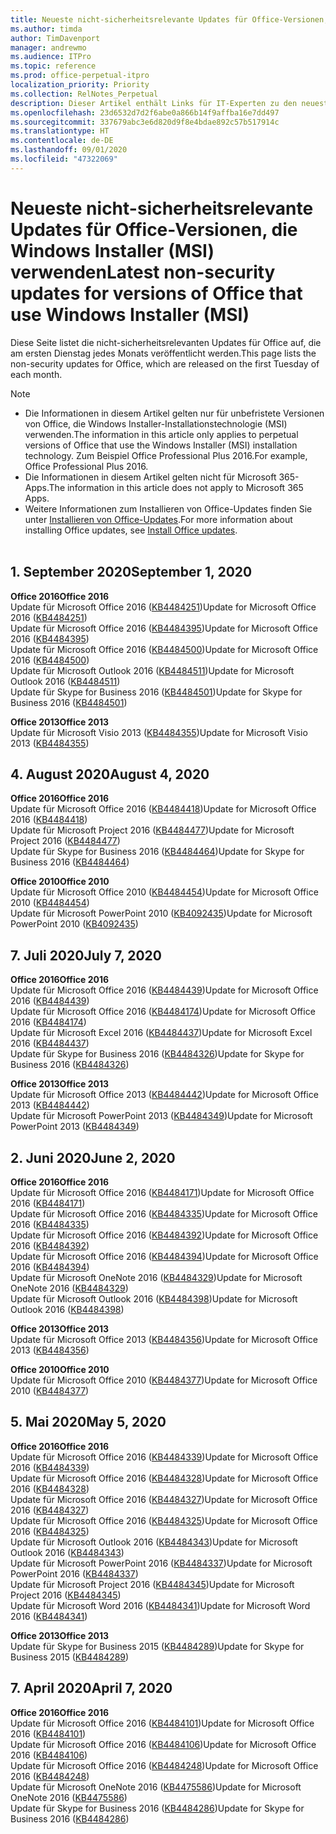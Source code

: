 ```yaml
---
title: Neueste nicht-sicherheitsrelevante Updates für Office-Versionen, die Windows Installer (MSI) verwenden
ms.author: timda
author: TimDavenport
manager: andrewmo
ms.audience: ITPro
ms.topic: reference
ms.prod: office-perpetual-itpro
localization_priority: Priority
ms.collection: RelNotes_Perpetual
description: Dieser Artikel enthält Links für IT-Experten zu den neuesten nicht-sicherheitsrelevanten Updateinformationen für dauerhafte Versionen von Office 2016, Office 2013 und Office 2010
ms.openlocfilehash: 23d6532d7d2f6abe0a866b14f9affba16e7dd497
ms.sourcegitcommit: 337679abc3e6d820d9f8e4bdae892c57b517914c
ms.translationtype: HT
ms.contentlocale: de-DE
ms.lasthandoff: 09/01/2020
ms.locfileid: "47322069"
---
```

# <a name="latest-non-security-updates-for-versions-of-office-that-use-windows-installer-msi"></a><span data-ttu-id="18870-103">Neueste nicht-sicherheitsrelevante Updates für Office-Versionen, die Windows Installer (MSI) verwenden</span><span class="sxs-lookup"><span data-stu-id="18870-103">Latest non-security updates for versions of Office that use Windows Installer (MSI)</span></span>

<span data-ttu-id="18870-104">Diese Seite listet die nicht-sicherheitsrelevanten Updates für Office auf, die am ersten Dienstag jedes Monats veröffentlicht werden.</span><span class="sxs-lookup"><span data-stu-id="18870-104">This page lists the non-security updates for Office, which are released on the first Tuesday of each month.</span></span>

> [!NOTE]
> - <span data-ttu-id="18870-105">Die Informationen in diesem Artikel gelten nur für unbefristete Versionen von Office, die Windows Installer-Installationstechnologie (MSI) verwenden.</span><span class="sxs-lookup"><span data-stu-id="18870-105">The information in this article only applies to perpetual versions of Office that use the Windows Installer (MSI) installation technology.</span></span> <span data-ttu-id="18870-106">Zum Beispiel Office Professional Plus 2016.</span><span class="sxs-lookup"><span data-stu-id="18870-106">For example, Office Professional Plus 2016.</span></span>
> - <span data-ttu-id="18870-107">Die Informationen in diesem Artikel gelten nicht für Microsoft 365-Apps.</span><span class="sxs-lookup"><span data-stu-id="18870-107">The information in this article does not apply to Microsoft 365 Apps.</span></span>
> - <span data-ttu-id="18870-108">Weitere Informationen zum Installieren von Office-Updates finden Sie unter [Installieren von Office-Updates](https://support.office.com/article/2ab296f3-7f03-43a2-8e50-46de917611c5).</span><span class="sxs-lookup"><span data-stu-id="18870-108">For more information about installing Office updates, see [Install Office updates](https://support.office.com/article/2ab296f3-7f03-43a2-8e50-46de917611c5).</span></span>
<br/><br/>

## <a name="september-1-2020"></a><span data-ttu-id="18870-109">1. September 2020</span><span class="sxs-lookup"><span data-stu-id="18870-109">September 1, 2020</span></span>
<span data-ttu-id="18870-110">**Office 2016**</span><span class="sxs-lookup"><span data-stu-id="18870-110">**Office 2016**</span></span><br/>
<span data-ttu-id="18870-111">Update für Microsoft Office 2016 ([KB4484251](https://support.microsoft.com/help/4484251))</span><span class="sxs-lookup"><span data-stu-id="18870-111">Update for Microsoft Office 2016 ([KB4484251](https://support.microsoft.com/help/4484251))</span></span><br/>
<span data-ttu-id="18870-112">Update für Microsoft Office 2016 ([KB4484395](https://support.microsoft.com/help/4484395))</span><span class="sxs-lookup"><span data-stu-id="18870-112">Update for Microsoft Office 2016 ([KB4484395](https://support.microsoft.com/help/4484395))</span></span><br/> <span data-ttu-id="18870-113">Update für Microsoft Office 2016 ([KB4484500](https://support.microsoft.com/help/4484500))</span><span class="sxs-lookup"><span data-stu-id="18870-113">Update for Microsoft Office 2016 ([KB4484500](https://support.microsoft.com/help/4484500))</span></span> <br/>
<span data-ttu-id="18870-114">Update für Microsoft Outlook 2016 ([KB4484511](https://support.microsoft.com/help/4484511))</span><span class="sxs-lookup"><span data-stu-id="18870-114">Update for Microsoft Outlook 2016 ([KB4484511](https://support.microsoft.com/help/4484511))</span></span> <br/>
<span data-ttu-id="18870-115">Update für Skype for Business 2016 ([KB4484501](https://support.microsoft.com/help/4484501))</span><span class="sxs-lookup"><span data-stu-id="18870-115">Update for Skype for Business 2016 ([KB4484501](https://support.microsoft.com/help/4484501))</span></span> <br/>

<span data-ttu-id="18870-116">**Office 2013**</span><span class="sxs-lookup"><span data-stu-id="18870-116">**Office 2013**</span></span><br/>
<span data-ttu-id="18870-117">Update für Microsoft Visio 2013 ([KB4484355](https://support.microsoft.com/help/4484355))</span><span class="sxs-lookup"><span data-stu-id="18870-117">Update for Microsoft Visio 2013 ([KB4484355](https://support.microsoft.com/help/4484355))</span></span><br/>

## <a name="august-4-2020"></a><span data-ttu-id="18870-118">4. August 2020</span><span class="sxs-lookup"><span data-stu-id="18870-118">August 4, 2020</span></span>

<span data-ttu-id="18870-119">**Office 2016**</span><span class="sxs-lookup"><span data-stu-id="18870-119">**Office 2016**</span></span><br/>
<span data-ttu-id="18870-120">Update für Microsoft Office 2016 ([KB4484418](https://support.microsoft.com/help/4484418))</span><span class="sxs-lookup"><span data-stu-id="18870-120">Update for Microsoft Office 2016 ([KB4484418](https://support.microsoft.com/help/4484418))</span></span><br/> <span data-ttu-id="18870-121">Update für Microsoft Project 2016 ([KB4484477](https://support.microsoft.com/help/4484477))</span><span class="sxs-lookup"><span data-stu-id="18870-121">Update for Microsoft Project 2016 ([KB4484477](https://support.microsoft.com/help/4484477))</span></span><br/>
<span data-ttu-id="18870-122">Update für Skype for Business 2016 ([KB4484464](https://support.microsoft.com/help/4484464))</span><span class="sxs-lookup"><span data-stu-id="18870-122">Update for Skype for Business 2016 ([KB4484464](https://support.microsoft.com/help/4484464))</span></span><br/> 

<span data-ttu-id="18870-123">**Office 2010**</span><span class="sxs-lookup"><span data-stu-id="18870-123">**Office 2010**</span></span><br/>
<span data-ttu-id="18870-124">Update für Microsoft Office 2010 ([KB4484454](https://support.microsoft.com/help/4484454))</span><span class="sxs-lookup"><span data-stu-id="18870-124">Update for Microsoft Office 2010 ([KB4484454](https://support.microsoft.com/help/4484454))</span></span><br/> <span data-ttu-id="18870-125">Update für Microsoft PowerPoint 2010 ([KB4092435](https://support.microsoft.com/help/4092435))</span><span class="sxs-lookup"><span data-stu-id="18870-125">Update for Microsoft PowerPoint 2010 ([KB4092435](https://support.microsoft.com/help/4092435))</span></span><br/> 

## <a name="july-7-2020"></a><span data-ttu-id="18870-126">7. Juli 2020</span><span class="sxs-lookup"><span data-stu-id="18870-126">July 7, 2020</span></span>

<span data-ttu-id="18870-127">**Office 2016**</span><span class="sxs-lookup"><span data-stu-id="18870-127">**Office 2016**</span></span><br/>
<span data-ttu-id="18870-128">Update für Microsoft Office 2016 ([KB4484439](https://support.microsoft.com/help/4484439))</span><span class="sxs-lookup"><span data-stu-id="18870-128">Update for Microsoft Office 2016 ([KB4484439](https://support.microsoft.com/help/4484439))</span></span><br/> <span data-ttu-id="18870-129">Update für Microsoft Office 2016 ([KB4484174](https://support.microsoft.com/help/4484174))</span><span class="sxs-lookup"><span data-stu-id="18870-129">Update for Microsoft Office 2016 ([KB4484174](https://support.microsoft.com/help/4484174))</span></span><br/> <span data-ttu-id="18870-130">Update für Microsoft Excel 2016 ([KB4484437](https://support.microsoft.com/help/4484437))</span><span class="sxs-lookup"><span data-stu-id="18870-130">Update for Microsoft Excel 2016 ([KB4484437](https://support.microsoft.com/help/4484437))</span></span><br/>
<span data-ttu-id="18870-131">Update für Skype for Business 2016 ([KB4484326](https://support.microsoft.com/help/4484326))</span><span class="sxs-lookup"><span data-stu-id="18870-131">Update for Skype for Business 2016 ([KB4484326](https://support.microsoft.com/help/4484326))</span></span><br/> 

<span data-ttu-id="18870-132">**Office 2013**</span><span class="sxs-lookup"><span data-stu-id="18870-132">**Office 2013**</span></span><br/>
<span data-ttu-id="18870-133">Update für Microsoft Office 2013 ([KB4484442](https://support.microsoft.com/help/4484442))</span><span class="sxs-lookup"><span data-stu-id="18870-133">Update for Microsoft Office 2013 ([KB4484442](https://support.microsoft.com/help/4484442))</span></span><br/> <span data-ttu-id="18870-134">Update für Microsoft PowerPoint 2013 ([KB4484349](https://support.microsoft.com/help/4484349))</span><span class="sxs-lookup"><span data-stu-id="18870-134">Update for Microsoft PowerPoint 2013 ([KB4484349](https://support.microsoft.com/help/4484349))</span></span><br/> 


## <a name="june-2-2020"></a><span data-ttu-id="18870-135">2. Juni 2020</span><span class="sxs-lookup"><span data-stu-id="18870-135">June 2, 2020</span></span>

<span data-ttu-id="18870-136">**Office 2016**</span><span class="sxs-lookup"><span data-stu-id="18870-136">**Office 2016**</span></span><br/>
<span data-ttu-id="18870-137">Update für Microsoft Office 2016 ([KB4484171](https://support.microsoft.com/help/4484171))</span><span class="sxs-lookup"><span data-stu-id="18870-137">Update for Microsoft Office 2016 ([KB4484171](https://support.microsoft.com/help/4484171))</span></span><br/> <span data-ttu-id="18870-138">Update für Microsoft Office 2016 ([KB4484335](https://support.microsoft.com/help/4484335))</span><span class="sxs-lookup"><span data-stu-id="18870-138">Update for Microsoft Office 2016 ([KB4484335](https://support.microsoft.com/help/4484335))</span></span><br/> <span data-ttu-id="18870-139">Update für Microsoft Office 2016 ([KB4484392](https://support.microsoft.com/help/4484392))</span><span class="sxs-lookup"><span data-stu-id="18870-139">Update for Microsoft Office 2016 ([KB4484392](https://support.microsoft.com/help/4484392))</span></span><br/> <span data-ttu-id="18870-140">Update für Microsoft Office 2016 ([KB4484394](https://support.microsoft.com/help/4484394))</span><span class="sxs-lookup"><span data-stu-id="18870-140">Update for Microsoft Office 2016 ([KB4484394](https://support.microsoft.com/help/4484394))</span></span><br/> <span data-ttu-id="18870-141">Update für Microsoft OneNote 2016 ([KB4484329](https://support.microsoft.com/help/4484329))</span><span class="sxs-lookup"><span data-stu-id="18870-141">Update for Microsoft OneNote 2016 ([KB4484329](https://support.microsoft.com/help/4484329))</span></span><br/>
<span data-ttu-id="18870-142">Update für Microsoft Outlook 2016 ([KB4484398](https://support.microsoft.com/help/4484398))</span><span class="sxs-lookup"><span data-stu-id="18870-142">Update for Microsoft Outlook 2016 ([KB4484398](https://support.microsoft.com/help/4484398))</span></span><br/> 

<span data-ttu-id="18870-143">**Office 2013**</span><span class="sxs-lookup"><span data-stu-id="18870-143">**Office 2013**</span></span><br/>
<span data-ttu-id="18870-144">Update für Microsoft Office 2013 ([KB4484356](https://support.microsoft.com/help/4484356))</span><span class="sxs-lookup"><span data-stu-id="18870-144">Update for Microsoft Office 2013 ([KB4484356](https://support.microsoft.com/help/4484356))</span></span><br/> 

<span data-ttu-id="18870-145">**Office 2010**</span><span class="sxs-lookup"><span data-stu-id="18870-145">**Office 2010**</span></span><br/>
<span data-ttu-id="18870-146">Update für Microsoft Office 2010 ([KB4484377](https://support.microsoft.com/help/4484377))</span><span class="sxs-lookup"><span data-stu-id="18870-146">Update for Microsoft Office 2010 ([KB4484377](https://support.microsoft.com/help/4484377))</span></span><br/> 


## <a name="may-5-2020"></a><span data-ttu-id="18870-147">5. Mai 2020</span><span class="sxs-lookup"><span data-stu-id="18870-147">May 5, 2020</span></span>

<span data-ttu-id="18870-148">**Office 2016**</span><span class="sxs-lookup"><span data-stu-id="18870-148">**Office 2016**</span></span><br/>
<span data-ttu-id="18870-149">Update für Microsoft Office 2016 ([KB4484339](https://support.microsoft.com/help/4484339))</span><span class="sxs-lookup"><span data-stu-id="18870-149">Update for Microsoft Office 2016 ([KB4484339](https://support.microsoft.com/help/4484339))</span></span><br/> <span data-ttu-id="18870-150">Update für Microsoft Office 2016 ([KB4484328](https://support.microsoft.com/help/4484328))</span><span class="sxs-lookup"><span data-stu-id="18870-150">Update for Microsoft Office 2016 ([KB4484328](https://support.microsoft.com/help/4484328))</span></span><br/> <span data-ttu-id="18870-151">Update für Microsoft Office 2016 ([KB4484327](https://support.microsoft.com/help/4484327))</span><span class="sxs-lookup"><span data-stu-id="18870-151">Update for Microsoft Office 2016 ([KB4484327](https://support.microsoft.com/help/4484327))</span></span><br/> <span data-ttu-id="18870-152">Update für Microsoft Office 2016 ([KB4484325](https://support.microsoft.com/help/4484325))</span><span class="sxs-lookup"><span data-stu-id="18870-152">Update for Microsoft Office 2016 ([KB4484325](https://support.microsoft.com/help/4484325))</span></span><br/> <span data-ttu-id="18870-153">Update für Microsoft Outlook 2016 ([KB4484343](https://support.microsoft.com/help/4484343))</span><span class="sxs-lookup"><span data-stu-id="18870-153">Update for Microsoft Outlook 2016 ([KB4484343](https://support.microsoft.com/help/4484343))</span></span><br/> <span data-ttu-id="18870-154">Update für Microsoft PowerPoint 2016 ([KB4484337](https://support.microsoft.com/help/4484337))</span><span class="sxs-lookup"><span data-stu-id="18870-154">Update for Microsoft PowerPoint 2016 ([KB4484337](https://support.microsoft.com/help/4484337))</span></span><br/> <span data-ttu-id="18870-155">Update für Microsoft Project 2016 ([KB4484345](https://support.microsoft.com/help/4484345))</span><span class="sxs-lookup"><span data-stu-id="18870-155">Update for Microsoft Project 2016 ([KB4484345](https://support.microsoft.com/help/4484345))</span></span><br/> <span data-ttu-id="18870-156">Update für Microsoft Word 2016 ([KB4484341](https://support.microsoft.com/help/4484341))</span><span class="sxs-lookup"><span data-stu-id="18870-156">Update for Microsoft Word 2016 ([KB4484341](https://support.microsoft.com/help/4484341))</span></span><br/> 


<span data-ttu-id="18870-157">**Office 2013**</span><span class="sxs-lookup"><span data-stu-id="18870-157">**Office 2013**</span></span><br/>
<span data-ttu-id="18870-158">Update für Skype for Business 2015 ([KB4484289](https://support.microsoft.com/help/4484289))</span><span class="sxs-lookup"><span data-stu-id="18870-158">Update for Skype for Business 2015 ([KB4484289](https://support.microsoft.com/help/4484289))</span></span><br/>

## <a name="april-7-2020"></a><span data-ttu-id="18870-159">7. April 2020</span><span class="sxs-lookup"><span data-stu-id="18870-159">April 7, 2020</span></span>

<span data-ttu-id="18870-160">**Office 2016**</span><span class="sxs-lookup"><span data-stu-id="18870-160">**Office 2016**</span></span><br/>
<span data-ttu-id="18870-161">Update für Microsoft Office 2016 ([KB4484101](https://support.microsoft.com/help/4484101))</span><span class="sxs-lookup"><span data-stu-id="18870-161">Update for Microsoft Office 2016 ([KB4484101](https://support.microsoft.com/help/4484101))</span></span><br/>
<span data-ttu-id="18870-162">Update für Microsoft Office 2016 ([KB4484106](https://support.microsoft.com/help/4484106))</span><span class="sxs-lookup"><span data-stu-id="18870-162">Update for Microsoft Office 2016 ([KB4484106](https://support.microsoft.com/help/4484106))</span></span><br/>
<span data-ttu-id="18870-163">Update für Microsoft Office 2016 ([KB4484248](https://support.microsoft.com/help/4484248))</span><span class="sxs-lookup"><span data-stu-id="18870-163">Update for Microsoft Office 2016 ([KB4484248](https://support.microsoft.com/help/4484248))</span></span><br/>
<span data-ttu-id="18870-164">Update für Microsoft OneNote 2016 ([KB4475586](https://support.microsoft.com/help/4475586))</span><span class="sxs-lookup"><span data-stu-id="18870-164">Update for Microsoft OneNote 2016 ([KB4475586](https://support.microsoft.com/help/4475586))</span></span><br/>
<span data-ttu-id="18870-165">Update für Skype for Business 2016 ([KB4484286](https://support.microsoft.com/help/4484286))</span><span class="sxs-lookup"><span data-stu-id="18870-165">Update for Skype for Business 2016 ([KB4484286](https://support.microsoft.com/help/4484286))</span></span> <br/>

<br/>

 
